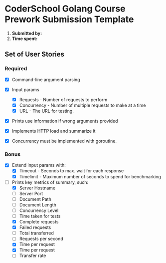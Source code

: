 # CoderSchool Golang Course Prework Submission Template

1. **Submitted by:**
2. **Time spent:**

## Set of User Stories

### Required
* [x] Command-line argument parsing
* [x] Input params
   * [x] Requests - Number of requests to perform
   * [x] Concurrency - Number of multiple requests to make at a time
   * [x] URL - The URL for testing.
* [x] Prints use information if wrong arguments provided
* [x] Implements  HTTP load and summarize it
* [x] Concurrency must be implemented with goroutine.


### Bonus
* [x] Extend input params with: 
   * [x] Timeout - Seconds to max. wait for each response
   * [x] Timelimit - Maximum number of seconds to spend for benchmarking
* [ ] Prints key metrics of summary, such:
   * [x] Server Hostname
   * [ ] Server Port
   * [ ] Document Path
   * [ ] Document Length
   * [ ] Concurrency Level
   * [ ] Time taken for tests
   * [x] Complete requests
   * [x] Failed requests
   * [ ] Total transferred
   * [ ] Requests per second
   * [x] Time per request
   * [x] Time per request
   * [ ] Transfer rate